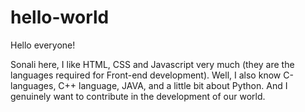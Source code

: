# hello-world

Hello everyone!

Sonali here, I like HTML, CSS and Javascript very much (they are the languages required for Front-end development).
Well, I also know C-languages, C++ language, JAVA, and a little bit about Python.
And I genuinely want to contribute in the development of our world. 
